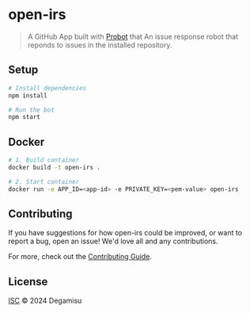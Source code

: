 # open-irs

> A GitHub App built with [Probot](https://github.com/probot/probot) that An issue response robot that reponds to issues in the installed repository.

## Setup

```sh
# Install dependencies
npm install

# Run the bot
npm start
```

## Docker

```sh
# 1. Build container
docker build -t open-irs .

# 2. Start container
docker run -e APP_ID=<app-id> -e PRIVATE_KEY=<pem-value> open-irs
```

## Contributing

If you have suggestions for how open-irs could be improved, or want to report a bug, open an issue! We'd love all and any contributions.

For more, check out the [Contributing Guide](CONTRIBUTING.md).

## License

[ISC](LICENSE) © 2024 Degamisu
